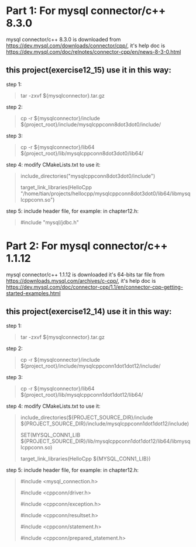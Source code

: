 # Part 1: For mysql connector/c++ 8.3.0 
mysql connector/c++ 8.3.0 is downloaded from https://dev.mysql.com/downloads/connector/cpp/,
it's help doc is https://dev.mysql.com/doc/relnotes/connector-cpp/en/news-8-3-0.html

## this project(exercise12_15) use it in this way:
step 1: 
>    tar -zxvf ${mysqlconnector}.tar.gz

step 2: 
>    cp -r ${mysqlconnector}/include \${project_root}/include/mysqlcppconn8dot3dot0/include/

step 3: 
>    cp -r ${mysqlconnector}/lib64 \${project_root}/lib/mysqlcppconn8dot3dot0/lib64/

step 4: modify CMakeLists.txt to use it: 
>    include_directories("mysqlcppconn8dot3dot0/include")
>
>    target_link_libraries(HelloCpp "/home/tian/projects/hellocpp/mysqlcppconn8dot3dot0/lib64/libmysqlcppconn.so")

step 5: include header file, for example: in chapter12.h:
>    #include "mysql/jdbc.h"


# Part 2: For mysql connector/c++ 1.1.12 
mysql connector/c++ 1.1.12 is downloaded it's 64-bits tar file from https://downloads.mysql.com/archives/c-cpp/,
it's help doc is https://dev.mysql.com/doc/connector-cpp/1.1/en/connector-cpp-getting-started-examples.html

## this project(exercise12_14)  use it in this way:
step 1: 
>    tar -zxvf ${mysqlconnector}.tar.gz

step 2: 
>    cp -r ${mysqlconnector}/include \${project_root}/include/mysqlcppconn1dot1dot12/include/

step 3: 
>    cp -r ${mysqlconnector}/lib64 \${project_root}/lib/mysqlcppconn1dot1dot12/lib64/

step 4: modify CMakeLists.txt to use it: 
>    include_directories(\${PROJECT_SOURCE_DIR}/include \${PROJECT_SOURCE_DIR}/include/mysqlcppconn1dot1dot12/include)
>
>    SET(MYSQL_CONN1_LIB \${PROJECT_SOURCE_DIR}/lib/mysqlcppconn1dot1dot12/lib64/libmysqlcppconn.so)
>
>    target_link_libraries(HelloCpp \${MYSQL_CONN1_LIB})

step 5: include header file, for example: in chapter12.h:
>  #include <mysql_connection.h>
>
>  #include <cppconn/driver.h>
>
>  #include <cppconn/exception.h>
>
>  #include <cppconn/resultset.h>
>
>  #include <cppconn/statement.h>
>
>  #include <cppconn/prepared_statement.h>
